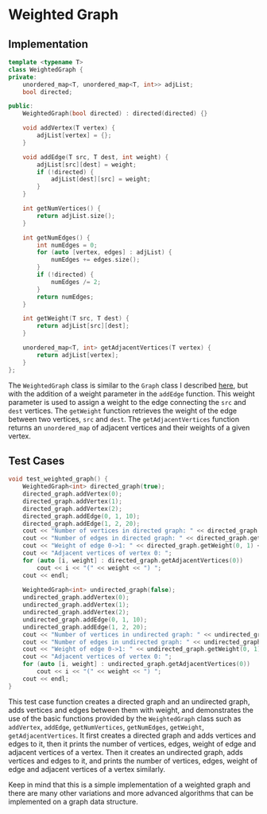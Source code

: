 # Weighted Graph

## Implementation

```cpp
template <typename T>
class WeightedGraph {
private:
    unordered_map<T, unordered_map<T, int>> adjList;
    bool directed;

public:
    WeightedGraph(bool directed) : directed(directed) {}

    void addVertex(T vertex) {
        adjList[vertex] = {};
    }

    void addEdge(T src, T dest, int weight) {
        adjList[src][dest] = weight;
        if (!directed) {
            adjList[dest][src] = weight;
        }
    }

    int getNumVertices() {
        return adjList.size();
    }

    int getNumEdges() {
        int numEdges = 0;
        for (auto [vertex, edges] : adjList) {
            numEdges += edges.size();
        }
        if (!directed) {
            numEdges /= 2;
        }
        return numEdges;
    }

    int getWeight(T src, T dest) {
        return adjList[src][dest];
    }

    unordered_map<T, int> getAdjacentVertices(T vertex) {
        return adjList[vertex];
    }
};
```

The `WeightedGraph` class is similar to the `Graph` class I described [here](graph.md), but with the addition of a weight parameter in the `addEdge` function. This weight parameter is used to assign a weight to the edge connecting the `src` and `dest` vertices.
The `getWeight` function retrieves the weight of the edge between two vertices, `src` and `dest`. The `getAdjacentVertices` function returns an `unordered_map` of adjacent vertices and their weights of a given vertex.

## Test Cases

```cpp
void test_weighted_graph() {
    WeightedGraph<int> directed_graph(true);
    directed_graph.addVertex(0);
    directed_graph.addVertex(1);
    directed_graph.addVertex(2);
    directed_graph.addEdge(0, 1, 10);
    directed_graph.addEdge(1, 2, 20);
    cout << "Number of vertices in directed graph: " << directed_graph.getNumVertices() << endl;
    cout << "Number of edges in directed graph: " << directed_graph.getNumEdges() << endl;
    cout << "Weight of edge 0->1: " << directed_graph.getWeight(0, 1) << endl;
    cout << "Adjacent vertices of vertex 0: ";
    for (auto [i, weight] : directed_graph.getAdjacentVertices(0))
        cout << i << "(" << weight << ") ";
    cout << endl;
    
    WeightedGraph<int> undirected_graph(false);
    undirected_graph.addVertex(0);
    undirected_graph.addVertex(1);
    undirected_graph.addVertex(2);
    undirected_graph.addEdge(0, 1, 10);
    undirected_graph.addEdge(1, 2, 20);
    cout << "Number of vertices in undirected graph: " << undirected_graph.getNumVertices() << endl;
    cout << "Number of edges in undirected graph: " << undirected_graph.getNumEdges() << endl;
    cout << "Weight of edge 0->1: " << undirected_graph.getWeight(0, 1) << endl;
    cout << "Adjacent vertices of vertex 0: ";
    for (auto [i, weight] : undirected_graph.getAdjacentVertices(0))
        cout << i << "(" << weight << ") ";
    cout << endl;
}
```

This test case function creates a directed graph and an undirected graph, adds vertices and edges between them with weight, and demonstrates the use of the basic functions provided by the `WeightedGraph` class such as `addVertex`, `addEdge`, `getNumVertices`, `getNumEdges`, `getWeight`, `getAdjacentVertices`. It first creates a directed graph and adds vertices and edges to it, then it prints the number of vertices, edges, weight of edge and adjacent vertices of a vertex. Then it creates an undirected graph, adds vertices and edges to it, and prints the number of vertices, edges, weight of edge and adjacent vertices of a vertex similarly.

Keep in mind that this is a simple implementation of a weighted graph and there are many other variations and more advanced algorithms that can be implemented on a graph data structure.
